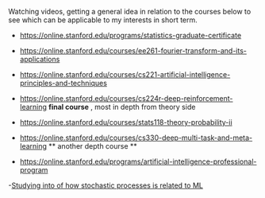 Watching videos, getting a general idea in relation to the courses below to see which can be applicable to my interests in short term. 

- https://online.stanford.edu/programs/statistics-graduate-certificate
- https://online.stanford.edu/courses/ee261-fourier-transform-and-its-applications
- https://online.stanford.edu/courses/cs221-artificial-intelligence-principles-and-techniques
- https://online.stanford.edu/courses/cs224r-deep-reinforcement-learning **final course** , most in depth from theory side 
- https://online.stanford.edu/courses/stats118-theory-probability-ii
- https://online.stanford.edu/courses/cs330-deep-multi-task-and-meta-learning ** another depth course **

- https://online.stanford.edu/programs/artificial-intelligence-professional-program

-[Studying into of how stochastic processes is related to ML](https://heartbeat.comet.ml/stochastic-process-and-its-applications-in-machine-learning-1d4d4e9638ec)
